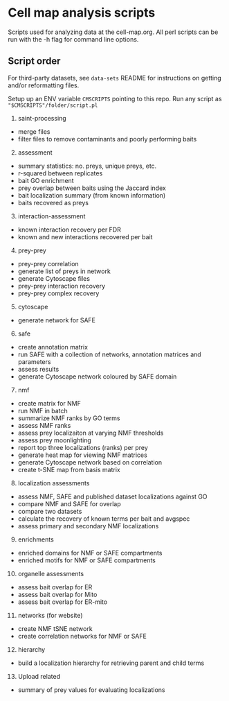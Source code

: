 # Cell map analysis scripts

Scripts used for analyzing data at the cell-map.org. All perl scripts can be run with the -h flag for command line options.

## Script order

For third-party datasets, see `data-sets` README for instructions on getting and/or reformatting files.

Setup up an ENV variable `CMSCRIPTS` pointing to this repo. Run any script as `"$CMSCRIPTS"/folder/script.pl`

1. saint-processing
* merge files
* filter files to remove contaminants and poorly performing baits

2. assessment
* summary statistics: no. preys, unique preys, etc.
* r-squared between replicates
* bait GO enrichment
* prey overlap between baits using the Jaccard index
* bait localization summary (from known information)
* baits recovered as preys

3. interaction-assessment
* known interaction recovery per FDR
* known and new interactions recovered per bait

4. prey-prey
* prey-prey correlation
* generate list of preys in network
* generate Cytoscape files
* prey-prey interaction recovery
* prey-prey complex recovery

5. cytoscape
* generate network for SAFE

6. safe
* create annotation matrix
* run SAFE with a collection of networks, annotation matrices and parameters
* assess results
* generate Cytoscape network coloured by SAFE domain

7. nmf
* create matrix for NMF
* run NMF in batch
* summarize NMF ranks by GO terms
* assess NMF ranks
* assess prey localizaiton at varying NMF thresholds
* assess prey moonlighting
* report top three localizations (ranks) per prey
* generate heat map for viewing NMF matrices
* generate Cytoscape network based on correlation
* create t-SNE map from basis matrix

8. localization assessments
* assess NMF, SAFE and published dataset localizations against GO
* compare NMF and SAFE for overlap
* compare two datasets
* calculate the recovery of known terms per bait and avgspec
* assess primary and secondary NMF localizations

9. enrichments
* enriched domains for NMF or SAFE compartments
* enriched motifs for NMF or SAFE compartments

10. organelle assessments
* assess bait overlap for ER
* assess bait overlap for Mito
* assess bait overlap for ER-mito

11. networks (for website)
* create NMF tSNE network
* create correlation networks for NMF or SAFE

12. hierarchy
* build a localization hierarchy for retrieving parent and child terms

13. Upload related
* summary of prey values for evaluating localizations